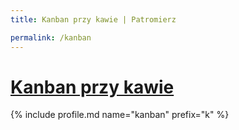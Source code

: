 ```yaml
---
title: Kanban przy kawie | Patromierz

permalink: /kanban
---
```


# [Kanban przy kawie](https://patronite.pl/kanban)

{% include profile.md name="kanban" prefix="k" %}
